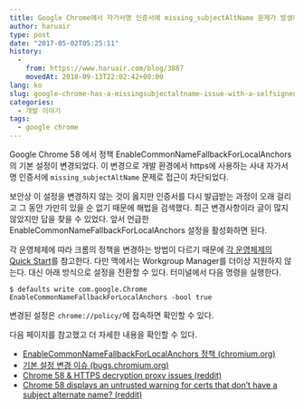```yaml
---
title: Google Chrome에서 자가서명 인증서에 missing_subjectAltName 문제가 발생하는 경우
author: haruair
type: post
date: "2017-05-02T05:25:11"
history:
  - 
    from: https://www.haruair.com/blog/3887
    movedAt: 2018-09-13T22:02:42+00:00
lang: ko
slug: google-chrome-has-a-missingsubjectaltname-issue-with-a-selfsigned-certificate
categories:
  - 개발 이야기
tags:
  - google chrome
---
```


Google Chrome 58 에서 정책 EnableCommonNameFallbackForLocalAnchors의 기본 설정이 변경되었다. 이 변경으로 개발 환경에서 https에 사용하는 사내 자가서명 인증서에 `missing_subjectAltName` 문제로 접근이 차단되었다.

보안상 이 설정을 변경하지 않는 것이 옳지만 인증서를 다시 발급받는 과정이 오래 걸리고 그 동안 가만히 있을 순 없기 때문에 해법을 검색했다. 최근 변경사항이라 글이 많지 않았지만 답을 찾을 수 있었다. 앞서 언급한 EnableCommonNameFallbackForLocalAnchors 설정을 활성화하면 된다.

각 운영체제에 따라 크롬의 정책을 변경하는 방법이 다르기 때문에 [각 운영체제의 Quick Start][1]를 참고한다. 다만 맥에서는 Workgroup Manager를 더이상 지원하지 않는다. 대신 아래 방식으로 설정을 전환할 수 있다. 터미널에서 다음 명령을 실행한다.

    $ defaults write com.google.Chrome EnableCommonNameFallbackForLocalAnchors -bool true
    

변경된 설정은 `chrome://policy/`에 접속하면 확인할 수 있다.

다음 페이지를 참고했고 더 자세한 내용을 확인할 수 있다.

  * [EnableCommonNameFallbackForLocalAnchors 정책 (chromium.org)][2]
  * [기본 설정 변경 이슈 (bugs.chromium.org)][3]
  * [Chrome 58 & HTTPS decryption proxy issues (reddit)][4]
  * [Chrome 58 displays an untrusted warning for certs that don&#8217;t have a subject alternate name? (reddit)][5]

 [1]: http://www.chromium.org/administrators
 [2]: https://www.chromium.org/administrators/policy-list-3#EnableCommonNameFallbackForLocalAnchors
 [3]: https://bugs.chromium.org/p/chromium/issues/detail?id=700595&desc=2
 [4]: https://www.reddit.com/r/sysadmin/comments/66hitj/chrome_58_https_decryption_proxy_issues/
 [5]: https://www.reddit.com/r/sysadmin/comments/66clon/chrome_58_displays_an_untrusted_warning_for_certs/